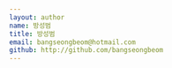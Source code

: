 ```yaml
---
layout: author
name: 방성범
title: 방성범
email: bangseongbeom@hotmail.com
github: http://github.com/bangseongbeom
---
```

